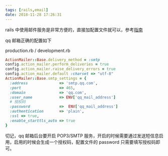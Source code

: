 ```yaml
---
tags: [rails,email]
date: 2018-11-28 17:26:31
---
```


rails 中使用邮件服务是非常方便的，直接加配置文件就可以，参考[指南](https://ruby-china.github.io/rails-guides/action_mailer_basics.html)

qq 邮箱正确的配置如下

production.rb / development.rb

```ruby
ActionMailer::Base.delivery_method = :smtp
config.action_mailer.perform_deliveries = true
config.action_mailer.raise_delivery_errors = true
config.action_mailer.default :charset => "utf-8"
ActionMailer::Base.smtp_settings = {
  :address              => 'smtp.qq.com',
  :port                 => 465,
  :domain               => 'qq.com',
  :user_name            => ENV['qq_mail_address']
  # 授权码
  :password             =>  ENV['qq_mail_address']
  :authentication       => 'plain',
  :ssl => true,
  :enable_starttls_auto => true
}
```

切记，qq 邮箱后台要开启 POP3/SMTP 服务，开启的时候需要通过发送短信息启用，启用的时候会生成一个授权码，配置文件的 password 只需要填写授权码即可。
